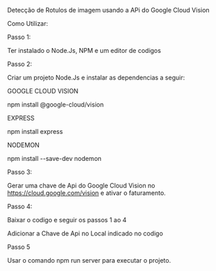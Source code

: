 Detecção de Rotulos de imagem usando a APi do Google Cloud Vision


Como Utilizar:

Passo 1:

Ter instalado o Node.Js, NPM e um editor de codigos

Passo 2:

Criar um projeto Node.Js e instalar as dependencias a seguir:

GOOGLE CLOUD VISION

npm install @google-cloud/vision

EXPRESS

npm install express

NODEMON

npm install --save-dev nodemon

Passo 3:

Gerar uma chave de Api do Google Cloud Vision no https://cloud.google.com/vision e ativar o faturamento.

Passo 4:

Baixar o codigo e seguir os passos 1 ao 4

Adicionar a Chave de Api no Local indicado no codigo

Passo 5

Usar o comando npm run server para executar o projeto.






